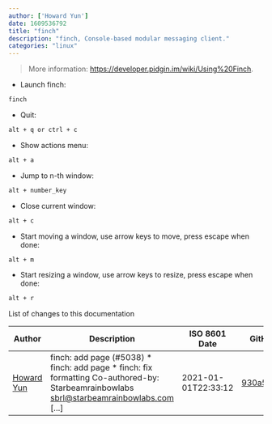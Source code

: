 ```yaml
---
author: ['Howard Yun']
date: 1609536792
title: "finch"
description: "finch, Console-based modular messaging client."
categories: "linux"
---
```

> More information: <https://developer.pidgin.im/wiki/Using%20Finch>.

- Launch finch:

```bash
finch
```

- Quit:

```bash
alt + q or ctrl + c
```

- Show actions menu:

```bash
alt + a
```

- Jump to n-th window:

```bash
alt + number_key
```

- Close current window:

```bash
alt + c
```

- Start moving a window, use arrow keys to move, press escape when done:

```bash
alt + m
```

- Start resizing a window, use arrow keys to resize, press escape when done:

```bash
alt + r
```
List of changes to this documentation


Author | Description | ISO 8601 Date | GitHub link
------|-----|-----|-----
[Howard Yun](mailto:Haoy2001@gmail.com) | finch: add page (#5038) * finch: add page * finch: fix formatting Co-authored-by: Starbeamrainbowlabs <sbrl@starbeamrainbowlabs.com> [...] | 2021-01-01T22:33:12 | [930a5e28cc8d](https://github.com/tldr-pages/tldr/commit/930a5e28cc8d6baa20296bb7076fd692212b8c5a)

